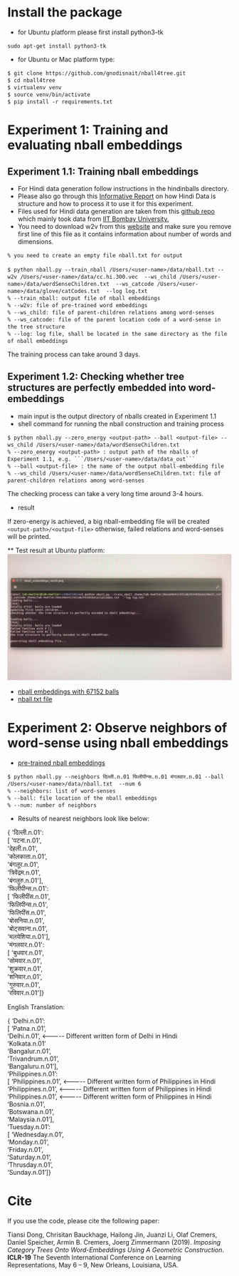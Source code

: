 # Install the package

* for Ubuntu platform please first install python3-tk
```
sudo apt-get install python3-tk
```

* for Ubuntu or Mac platform type:

```
$ git clone https://github.com/gnodisnait/nball4tree.git
$ cd nball4tree
$ virtualenv venv
$ source venv/bin/activate
$ pip install -r requirements.txt

```

# Experiment 1:  Training and evaluating nball embeddings
## Experiment 1.1: Training nball embeddings
* For Hindi data generation follow instructions in the hindinballs directory.
* Please also go through this [Informative Report](https://drive.google.com/file/d/1ZZXAsNJxBQygkfmtakVvHw2gkLCan0rR/view?usp=sharing) on how Hindi Data is structure and how to process it to use it for this experiment. 
* Files used for Hindi data generation are taken from this [github repo](https://bitbucket.org/sivareddyg/python-hindi-wordnet/src/master/) which mainly took data from [IIT Bombay University.](http://www.cfilt.iitb.ac.in/) 
* You need to download w2v from this [website](https://fasttext.cc/docs/en/crawl-vectors.html) and make sure you remove first line of this file as it contains information about number of words and dimensions.
```
% you need to create an empty file nball.txt for output

$ python nball.py --train_nball /Users/<user-name>/data/nball.txt --w2v /Users/<user-name>/data/cc.hi.300.vec  --ws_child /Users/<user-name>/data/wordSenseChildren.txt  --ws_catcode /Users/<user-name>/data/glove/catCodes.txt  --log log.txt
% --train_nball: output file of nball embeddings
% --w2v: file of pre-trained word embeddings
% --ws_child: file of parent-children relations among word-senses
% --ws_catcode: file of the parent location code of a word-sense in the tree structure
% --log: log file, shall be located in the same directory as the file of nball embeddings
```
The training process can take around 3 days. 


## Experiment 1.2: Checking whether tree structures are perfectly embedded into word-embeddings
* main input is the output directory of nballs created in Experiment 1.1
* shell command for running the nball construction and training process
```
$ python nball.py --zero_energy <output-path> --ball <output-file> --ws_child /Users/<user-name>/data/wordSenseChildren.txt
% --zero_energy <output-path> : output path of the nballs of Experiment 1.1, e.g. ```/Users/<user-name>/data/data_out```
% --ball <output-file> : the name of the output nball-embedding file
% --ws_child /Users/<user-name>/data/wordSenseChildren.txt: file of parent-children relations among word-senses
```
The checking process can take a very long time around 3-4 hours.
* result

If zero-energy is achieved, a big nball-embedding file will be created ```<output-path>/<output-file>```
otherwise, failed relations and word-senses will be printed.

** Test result at Ubuntu platform:
![](https://github.com/fnc11/nball4tree/blob/master/pic/ubuntu_result.jpeg)
 
- [nball embeddings with 67152 balls](https://drive.google.com/open?id=1d-D7AF9rl2g_QFAGLD-m3N0DT_5-uZLS)
- [nball.txt file](https://drive.google.com/open?id=1JWNuc2eBTWDrbG1MCdHlWtxenGVKX8to) 

# Experiment 2: Observe neighbors of word-sense using nball embeddings
* [pre-trained nball embeddings](https://drive.google.com/open?id=1d-D7AF9rl2g_QFAGLD-m3N0DT_5-uZLS)
```
$ python nball.py --neighbors दिल्ली.n.01 फिलीपीन्स.n.01 मंगलवार.n.01 --ball /Users/<user-name>/data/nball.txt  --num 6
% --neighbors: list of word-senses
% --ball: file location of the nball embeddings
% --num: number of neighbors
```

* Results of nearest neighbors look like below:

{   'दिल्ली.n.01':  
 [   'पटना.n.01',  
        'देहली.n.01',  
        'कोलकाता.n.01',  
        'बंगलूर.n.01',  
        'त्रिवेंद्रम.n.01',  
        'बंगलुरु.n.01'],  
    'फिलीपीन्स.n.01':  
 [   'फिलीपींस.n.01',  
                          'फिलिपीन्स.n.01',  
                          'फिलिपींस.n.01',  
                          'बोसनिया.n.01',  
                          'बोट्सवाना.n.01',  
                          'मलयेशिया.n.01'],  
    'मंगलवार.n.01':  
 [   'बुधवार.n.01',  
                        'सोमवार.n.01',  
                        'शुक्रवार.n.01',  
                        'शनिवार.n.01',  
                        'गुरुवार.n.01',  
                        'रविवार.n.01']}  

English Translation:

{ ‘Delhi.n.01’:  
 [   ‘Patna.n.01’,  
		‘Delhi.n.01’,  <----- Different written form of Delhi in Hindi  
		‘Kolkata.n.01’  
		‘Bangalur.n.01’,  
		‘Trivandrum.n.01’,  
		‘Bangaluru.n.01’],  
‘Philippines.n.01’:  
 [   ‘Philippines.n.01’,  <----- Different written form of Philippines in Hindi  
		      ‘Philippines.n.01’,  <----- Different written form of Philippines in Hindi  
		      ‘Philippines.n.01’,  <----- Different written form of Philippines in Hindi  
		      ‘Bosnia.n.01’,  
		      ‘Botswana.n.01’,  
		      ‘Malaysia.n.01’],  
‘Tuesday.n.01’:  
 [   ‘Wednesday.n.01’,  
		      ‘Monday.n.01’,  
		      ‘Friday.n.01’,  
		      ‘Saturday.n.01’,  
		      ‘Thrusday.n.01’,  
		      ‘Sunday.n.01’]}  


# Cite

If you use the code, please cite the following paper:

Tiansi Dong, Chrisitan Bauckhage, Hailong Jin, Juanzi Li, Olaf Cremers, Daniel Speicher, Armin B. Cremers, Joerg Zimmermann (2019). *Imposing Category Trees Onto Word-Embeddings Using A Geometric Construction*. **ICLR-19** The Seventh International Conference on Learning Representations, May 6 – 9, New Orleans, Louisiana, USA.

